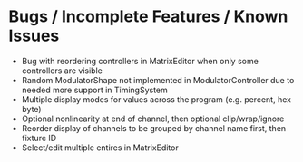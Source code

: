 # Bugs / Incomplete Features / Known Issues
 
  * Bug with reordering controllers in MatrixEditor when only some controllers
    are visible
  * Random ModulatorShape not implemented in ModulatorController due to needed
    more support in TimingSystem
  * Multiple display modes for values across the program (e.g. percent, hex byte)
  * Optional nonlinearity at end of channel, then optional clip/wrap/ignore
  * Reorder display of channels to be grouped by channel name first, then
    fixture ID
  * Select/edit multiple entires in MatrixEditor
